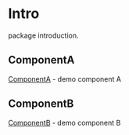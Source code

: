 # Intro

package introduction.

## ComponentA

[ComponentA](./components/component-a.md) - demo component A

## ComponentB

[ComponentB](./components/component-b.md) - demo component B

